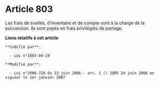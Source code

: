 # Article 803

Les frais de scellés, d'inventaire et de compte sont à la charge de la succession. Ils sont payés en frais privilégiés de
partage.

**Liens relatifs à cet article**

	**Codifié par**:

	  - Loi n°1803-04-19

	**Modifié par**:

	  - Loi n°2006-728 du 23 juin 2006 - art. 1 () JORF 24 juin 2006 en vigueur le 1er janvier 2007

